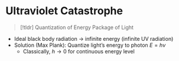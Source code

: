 # Ultraviolet Catastrophe

> [!tldr] Quantization of Energy
> Package of Light

- Ideal black body radiation → infinite energy (infinite UV radiation)
- Solution (Max Plank): Quantize light’s energy to photon $E=h\nu$
	- Classically, $h\to 0$ for continuous energy level
